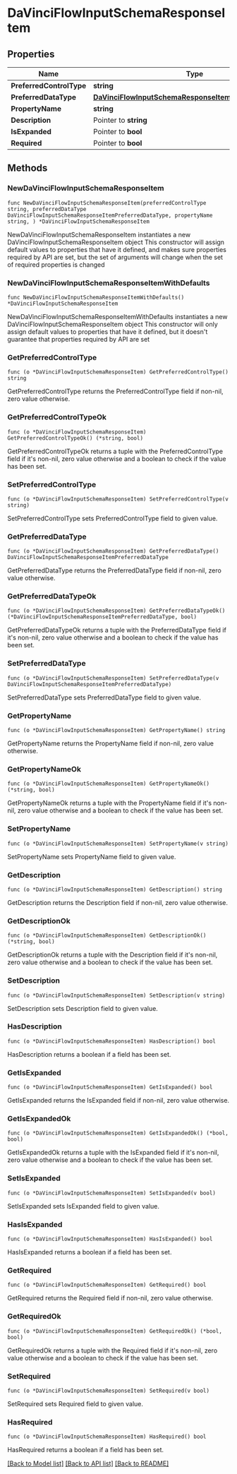 # DaVinciFlowInputSchemaResponseItem

## Properties

Name | Type | Description | Notes
------------ | ------------- | ------------- | -------------
**PreferredControlType** | **string** |  | 
**PreferredDataType** | [**DaVinciFlowInputSchemaResponseItemPreferredDataType**](DaVinciFlowInputSchemaResponseItemPreferredDataType.md) |  | 
**PropertyName** | **string** |  | 
**Description** | Pointer to **string** |  | [optional] 
**IsExpanded** | Pointer to **bool** |  | [optional] 
**Required** | Pointer to **bool** |  | [optional] 

## Methods

### NewDaVinciFlowInputSchemaResponseItem

`func NewDaVinciFlowInputSchemaResponseItem(preferredControlType string, preferredDataType DaVinciFlowInputSchemaResponseItemPreferredDataType, propertyName string, ) *DaVinciFlowInputSchemaResponseItem`

NewDaVinciFlowInputSchemaResponseItem instantiates a new DaVinciFlowInputSchemaResponseItem object
This constructor will assign default values to properties that have it defined,
and makes sure properties required by API are set, but the set of arguments
will change when the set of required properties is changed

### NewDaVinciFlowInputSchemaResponseItemWithDefaults

`func NewDaVinciFlowInputSchemaResponseItemWithDefaults() *DaVinciFlowInputSchemaResponseItem`

NewDaVinciFlowInputSchemaResponseItemWithDefaults instantiates a new DaVinciFlowInputSchemaResponseItem object
This constructor will only assign default values to properties that have it defined,
but it doesn't guarantee that properties required by API are set

### GetPreferredControlType

`func (o *DaVinciFlowInputSchemaResponseItem) GetPreferredControlType() string`

GetPreferredControlType returns the PreferredControlType field if non-nil, zero value otherwise.

### GetPreferredControlTypeOk

`func (o *DaVinciFlowInputSchemaResponseItem) GetPreferredControlTypeOk() (*string, bool)`

GetPreferredControlTypeOk returns a tuple with the PreferredControlType field if it's non-nil, zero value otherwise
and a boolean to check if the value has been set.

### SetPreferredControlType

`func (o *DaVinciFlowInputSchemaResponseItem) SetPreferredControlType(v string)`

SetPreferredControlType sets PreferredControlType field to given value.


### GetPreferredDataType

`func (o *DaVinciFlowInputSchemaResponseItem) GetPreferredDataType() DaVinciFlowInputSchemaResponseItemPreferredDataType`

GetPreferredDataType returns the PreferredDataType field if non-nil, zero value otherwise.

### GetPreferredDataTypeOk

`func (o *DaVinciFlowInputSchemaResponseItem) GetPreferredDataTypeOk() (*DaVinciFlowInputSchemaResponseItemPreferredDataType, bool)`

GetPreferredDataTypeOk returns a tuple with the PreferredDataType field if it's non-nil, zero value otherwise
and a boolean to check if the value has been set.

### SetPreferredDataType

`func (o *DaVinciFlowInputSchemaResponseItem) SetPreferredDataType(v DaVinciFlowInputSchemaResponseItemPreferredDataType)`

SetPreferredDataType sets PreferredDataType field to given value.


### GetPropertyName

`func (o *DaVinciFlowInputSchemaResponseItem) GetPropertyName() string`

GetPropertyName returns the PropertyName field if non-nil, zero value otherwise.

### GetPropertyNameOk

`func (o *DaVinciFlowInputSchemaResponseItem) GetPropertyNameOk() (*string, bool)`

GetPropertyNameOk returns a tuple with the PropertyName field if it's non-nil, zero value otherwise
and a boolean to check if the value has been set.

### SetPropertyName

`func (o *DaVinciFlowInputSchemaResponseItem) SetPropertyName(v string)`

SetPropertyName sets PropertyName field to given value.


### GetDescription

`func (o *DaVinciFlowInputSchemaResponseItem) GetDescription() string`

GetDescription returns the Description field if non-nil, zero value otherwise.

### GetDescriptionOk

`func (o *DaVinciFlowInputSchemaResponseItem) GetDescriptionOk() (*string, bool)`

GetDescriptionOk returns a tuple with the Description field if it's non-nil, zero value otherwise
and a boolean to check if the value has been set.

### SetDescription

`func (o *DaVinciFlowInputSchemaResponseItem) SetDescription(v string)`

SetDescription sets Description field to given value.

### HasDescription

`func (o *DaVinciFlowInputSchemaResponseItem) HasDescription() bool`

HasDescription returns a boolean if a field has been set.

### GetIsExpanded

`func (o *DaVinciFlowInputSchemaResponseItem) GetIsExpanded() bool`

GetIsExpanded returns the IsExpanded field if non-nil, zero value otherwise.

### GetIsExpandedOk

`func (o *DaVinciFlowInputSchemaResponseItem) GetIsExpandedOk() (*bool, bool)`

GetIsExpandedOk returns a tuple with the IsExpanded field if it's non-nil, zero value otherwise
and a boolean to check if the value has been set.

### SetIsExpanded

`func (o *DaVinciFlowInputSchemaResponseItem) SetIsExpanded(v bool)`

SetIsExpanded sets IsExpanded field to given value.

### HasIsExpanded

`func (o *DaVinciFlowInputSchemaResponseItem) HasIsExpanded() bool`

HasIsExpanded returns a boolean if a field has been set.

### GetRequired

`func (o *DaVinciFlowInputSchemaResponseItem) GetRequired() bool`

GetRequired returns the Required field if non-nil, zero value otherwise.

### GetRequiredOk

`func (o *DaVinciFlowInputSchemaResponseItem) GetRequiredOk() (*bool, bool)`

GetRequiredOk returns a tuple with the Required field if it's non-nil, zero value otherwise
and a boolean to check if the value has been set.

### SetRequired

`func (o *DaVinciFlowInputSchemaResponseItem) SetRequired(v bool)`

SetRequired sets Required field to given value.

### HasRequired

`func (o *DaVinciFlowInputSchemaResponseItem) HasRequired() bool`

HasRequired returns a boolean if a field has been set.


[[Back to Model list]](../README.md#documentation-for-models) [[Back to API list]](../README.md#documentation-for-api-endpoints) [[Back to README]](../README.md)


